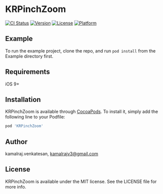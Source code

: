 # KRPinchZoom

[![CI Status](https://img.shields.io/travis/kamalraj.venkatesan/KRPinchZoom.svg?style=flat)](https://travis-ci.org/kamalraj.venkatesan/KRPinchZoom)
[![Version](https://img.shields.io/cocoapods/v/KRPinchZoom.svg?style=flat)](https://cocoapods.org/pods/KRPinchZoom)
[![License](https://img.shields.io/cocoapods/l/KRPinchZoom.svg?style=flat)](https://cocoapods.org/pods/KRPinchZoom)
[![Platform](https://img.shields.io/cocoapods/p/KRPinchZoom.svg?style=flat)](https://cocoapods.org/pods/KRPinchZoom)

<!--## Features-->
<!--1. Pinch zoom and pan local image-->
<!--2. Pinch zoom and pan Remote image-->

## Example

To run the example project, clone the repo, and run `pod install` from the Example directory first.

## Requirements
iOS 9+

## Installation

KRPinchZoom is available through [CocoaPods](https://cocoapods.org). To install
it, simply add the following line to your Podfile:

```ruby
pod 'KRPinchZoom'
```

## Author

kamalraj.venkatesan, kamalrajv3@gmail.com

## License

KRPinchZoom is available under the MIT license. See the LICENSE file for more info.
